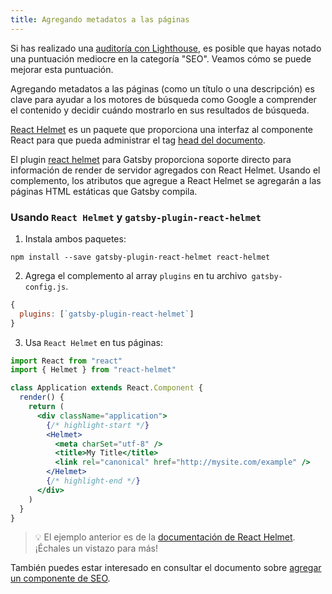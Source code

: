 ```yaml
---
title: Agregando metadatos a las páginas
---
```


Si has realizado una [auditoría con Lighthouse](/docs/audit-with-lighthouse/), es posible que hayas notado una puntuación mediocre en la categoría "SEO". Veamos cómo se puede mejorar esta puntuación.

Agregando metadatos a las páginas (como un título o una descripción) es clave para ayudar a los motores de búsqueda como Google a comprender el contenido y decidir cuándo mostrarlo en sus resultados de búsqueda.

[React Helmet](https://github.com/nfl/react-helmet) es un paquete que proporciona una interfaz al componente React para que pueda administrar el tag [head del documento](https://developer.mozilla.org/en-US/docs/Web/HTML/Element/head).

El plugin [react helmet](/packages/gatsby-plugin-react-helmet/) para Gatsby proporciona soporte directo para información de render de servidor agregados con React Helmet. Usando el complemento, los atributos que agregue a React Helmet se agregarán a las páginas HTML estáticas que Gatsby compila.

### Usando `React Helmet` y `gatsby-plugin-react-helmet`

1. Instala ambos paquetes:

```shell
npm install --save gatsby-plugin-react-helmet react-helmet
```

2. Agrega el complemento al array `plugins` en tu archivo` gatsby-config.js`.

```javascript:title=gatsby-config.js
{
  plugins: [`gatsby-plugin-react-helmet`]
}
```

3. Usa `React Helmet` en tus páginas:

```jsx
import React from "react"
import { Helmet } from "react-helmet"

class Application extends React.Component {
  render() {
    return (
      <div className="application">
        {/* highlight-start */}
        <Helmet>
          <meta charSet="utf-8" />
          <title>My Title</title>
          <link rel="canonical" href="http://mysite.com/example" />
        </Helmet>
        {/* highlight-end */}
      </div>
    )
  }
}
```

> 💡 El ejemplo anterior es de la [documentación de React Helmet](https://github.com/nfl/react-helmet#example). ¡Échales un vistazo para más!

También puedes estar interesado en consultar el documento sobre [agregar un componente de SEO](/docs/add-seo-component/).
